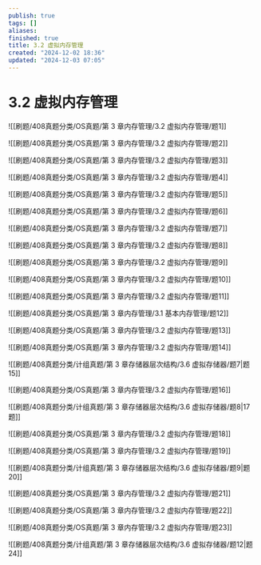 ```yaml
---
publish: true
tags: []
aliases: 
finished: true
title: 3.2 虚拟内存管理
created: "2024-12-02 18:36"
updated: "2024-12-03 07:05"
---
```

# 3.2 虚拟内存管理

![[刷题/408真题分类/OS真题/第 3 章内存管理/3.2 虚拟内存管理/题1]]

![[刷题/408真题分类/OS真题/第 3 章内存管理/3.2 虚拟内存管理/题2]]

![[刷题/408真题分类/OS真题/第 3 章内存管理/3.2 虚拟内存管理/题3]]

![[刷题/408真题分类/OS真题/第 3 章内存管理/3.2 虚拟内存管理/题4]]

![[刷题/408真题分类/OS真题/第 3 章内存管理/3.2 虚拟内存管理/题5]]

![[刷题/408真题分类/OS真题/第 3 章内存管理/3.2 虚拟内存管理/题6]]

![[刷题/408真题分类/OS真题/第 3 章内存管理/3.2 虚拟内存管理/题7]]

![[刷题/408真题分类/OS真题/第 3 章内存管理/3.2 虚拟内存管理/题8]]

![[刷题/408真题分类/OS真题/第 3 章内存管理/3.2 虚拟内存管理/题9]]

![[刷题/408真题分类/OS真题/第 3 章内存管理/3.2 虚拟内存管理/题10]]

![[刷题/408真题分类/OS真题/第 3 章内存管理/3.2 虚拟内存管理/题11]]

![[刷题/408真题分类/OS真题/第 3 章内存管理/3.1 基本内存管理/题12]]

![[刷题/408真题分类/OS真题/第 3 章内存管理/3.2 虚拟内存管理/题13]]

![[刷题/408真题分类/OS真题/第 3 章内存管理/3.2 虚拟内存管理/题14]]

![[刷题/408真题分类/计组真题/第 3 章存储器层次结构/3.6 虚拟存储器/题7|题15]]

![[刷题/408真题分类/OS真题/第 3 章内存管理/3.2 虚拟内存管理/题16]]

![[刷题/408真题分类/计组真题/第 3 章存储器层次结构/3.6 虚拟存储器/题8|17题]]

![[刷题/408真题分类/OS真题/第 3 章内存管理/3.2 虚拟内存管理/题18]]

![[刷题/408真题分类/OS真题/第 3 章内存管理/3.2 虚拟内存管理/题19]]

![[刷题/408真题分类/计组真题/第 3 章存储器层次结构/3.6 虚拟存储器/题9|题20]]

![[刷题/408真题分类/OS真题/第 3 章内存管理/3.2 虚拟内存管理/题21]]

![[刷题/408真题分类/OS真题/第 3 章内存管理/3.2 虚拟内存管理/题22]]

![[刷题/408真题分类/OS真题/第 3 章内存管理/3.2 虚拟内存管理/题23]]

![[刷题/408真题分类/计组真题/第 3 章存储器层次结构/3.6 虚拟存储器/题12|题24]]